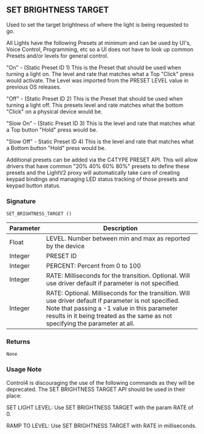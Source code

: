 ## SET BRIGHTNESS TARGET

Used to set the target brightness of where the light is being requested to go. 

All Lights have the following Presets at minimum and can be used by UI's, Voice Control, Programming, etc so a UI does not have to look up common Presets and/or levels for general control.

"On" - (Static Preset ID 1) This is the Preset that should be used when turning a light on.  The level and rate that matches what a Top "Click" press would activate.  The Level was imported from the PRESET LEVEL value in previous OS releases.

"Off" - (Static Preset ID 2) This is the Preset that should be used when turning a light off.  This presets level and rate matches what the bottom  "Click" on a physical device would be.

"Slow On" - (Static Preset ID 3) This is the level and rate that matches what a Top button "Hold" press would be.

"Slow Off" - Static Preset ID 4) This is the level and rate that matches what a Bottom button "Hold" press would be.

Additional presets can be added via the C4TYPE PRESET API.  This will allow drivers that have common "20% 40% 60% 80%" presets to define these presets and the LightV2 proxy will automatically take care of creating keypad bindings and managing LED status tracking of those presets and keypad button status.


### Signature

`SET_BRIGHTNESS_TARGET ()`


| Parameter | Description |
| --- | --- |
| Float | LEVEL. Number between min and max as reported by the device | 
| Integer | PRESET ID |
| Integer | PERCENT: Percent from 0 to 100 |
| Integer | RATE: Milliseconds for the transition. Optional. Will use driver default if parameter is not specified. |
| Integer | RATE: Optional. Milliseconds for the transition.  Will use driver default if parameter is not specified. Note that passing a -1 value in this parameter results in it being treated as the same as not specifying the parameter at all. |


### Returns

`None`


### Usage Note

Control4 is discouraging the use of the following commands as they will be deprecated. The SET BRIGHTNESS TARGET API should be used in their place:

SET LIGHT LEVEL: Use SET BRIGHTNESS TARGET with the param RATE of 0.

RAMP TO LEVEL: Use SET BRIGHTNESS TARGET with RATE in milliseconds.